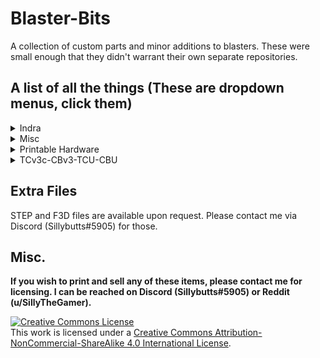 # Blaster-Bits
A collection of custom parts and minor additions to blasters. These were small enough that they didn't warrant their own separate repositories. 

## A list of all the things (These are dropdown menus, click them)
<details>
<summary>Indra</summary>
<ul>
<li><a href="https://github.com/Sillybutts/Blaster-Bits/tree/main/Indra/Indra%20Beavertail%20Grip">Indra Beavertail Grip</a></li>
<li><a href="https://github.com/Sillybutts/Blaster-Bits/tree/main/Indra/Indra%20Extended%20Stock%20(4%20lengths)">TIndra Extended Stock (4 lengths)</a></li>
<li><a href="https://github.com/Sillybutts/Blaster-Bits/tree/main/Indra/Indra%20Flat-Faced%20Plunger">Indra Flat-Faced Plunger</a></li>
<li><a href="https://github.com/Sillybutts/Blaster-Bits/tree/main/Indra/Indra%20Muzzle%20Collets">Indra Muzzle Collets</a></li>
<li><a href="https://github.com/Sillybutts/Blaster-Bits/tree/main/Indra/Indra%20Passive%20Talon%20Magwell">Indra Passive Talon Magwell</a></li>
<li><a href="https://github.com/Sillybutts/Blaster-Bits/tree/main/Indra/Thicker%20Indra%20Trigger">Thicker Indra Trigger</a></li>
</ul>
</details>

<details>
<summary>Misc</summary>
<ul>
<li><a href="url">THING</a></li>
<li><a href="url">THING</a></li>
<li><a href="url">THING</a></li>
<li><a href="url">THING</a></li>
<li><a href="url">THING</a></li>
<li><a href="url">THING</a></li>
</ul>
</details>

<details>
<summary>Printable Hardware</summary>
<ul>
<li><a href="url">THING</a></li>
<li><a href="url">THING</a></li>
<li><a href="url">THING</a></li>
<li><a href="url">THING</a></li>
<li><a href="url">THING</a></li>
<li><a href="url">THING</a></li>
</ul>
</details>

<details>
<summary>TCv3c-CBv3-TCU-CBU</summary>
<ul>
<li><a href="url">THING</a></li>
<li><a href="url">THING</a></li>
<li><a href="url">THING</a></li>
<li><a href="url">THING</a></li>
<li><a href="url">THING</a></li>
<li><a href="url">THING</a></li>
</ul>
</details>

## Extra Files

STEP and F3D files are available upon request. Please contact me via Discord (Sillybutts#5905) for those. 

## Misc.

**If you wish to print and sell any of these items, please contact me for licensing. I can be reached on Discord (Sillybutts#5905) or Reddit (u/SillyTheGamer).**

<a rel="license" href="http://creativecommons.org/licenses/by-nc-sa/4.0/"><img alt="Creative Commons License" style="border-width:0" src="https://i.creativecommons.org/l/by-nc-sa/4.0/88x31.png" /></a><br />This work is licensed under a <a rel="license" href="http://creativecommons.org/licenses/by-nc-sa/4.0/">Creative Commons Attribution-NonCommercial-ShareAlike 4.0 International License</a>.
